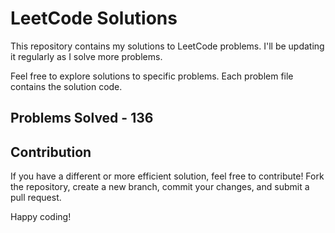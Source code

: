 # LeetCode Solutions

This repository contains my solutions to LeetCode problems. I'll be updating it regularly as I solve more problems.

Feel free to explore solutions to specific problems. Each problem file contains the solution code.

## Problems Solved - 136

## Contribution

If you have a different or more efficient solution, feel free to contribute! Fork the repository, create a new branch, commit your changes, and submit a pull request.

Happy coding!
